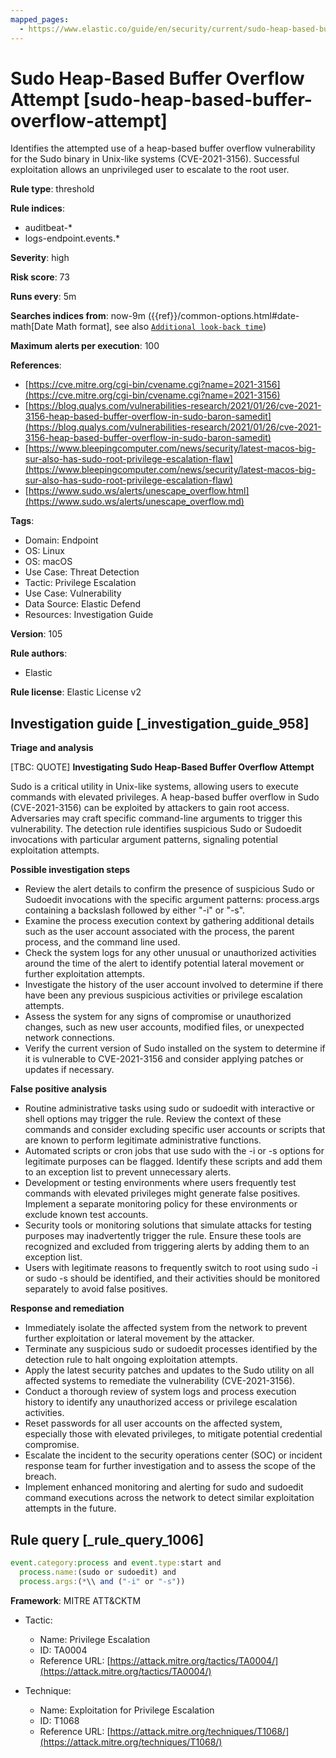 ```yaml
---
mapped_pages:
  - https://www.elastic.co/guide/en/security/current/sudo-heap-based-buffer-overflow-attempt.html
---
```


# Sudo Heap-Based Buffer Overflow Attempt [sudo-heap-based-buffer-overflow-attempt]

Identifies the attempted use of a heap-based buffer overflow vulnerability for the Sudo binary in Unix-like systems (CVE-2021-3156). Successful exploitation allows an unprivileged user to escalate to the root user.

**Rule type**: threshold

**Rule indices**:

* auditbeat-*
* logs-endpoint.events.*

**Severity**: high

**Risk score**: 73

**Runs every**: 5m

**Searches indices from**: now-9m ({{ref}}/common-options.html#date-math[Date Math format], see also [`Additional look-back time`](docs-content://solutions/security/detect-and-alert/create-detection-rule.md#rule-schedule))

**Maximum alerts per execution**: 100

**References**:

* [https://cve.mitre.org/cgi-bin/cvename.cgi?name=2021-3156](https://cve.mitre.org/cgi-bin/cvename.cgi?name=2021-3156)
* [https://blog.qualys.com/vulnerabilities-research/2021/01/26/cve-2021-3156-heap-based-buffer-overflow-in-sudo-baron-samedit](https://blog.qualys.com/vulnerabilities-research/2021/01/26/cve-2021-3156-heap-based-buffer-overflow-in-sudo-baron-samedit)
* [https://www.bleepingcomputer.com/news/security/latest-macos-big-sur-also-has-sudo-root-privilege-escalation-flaw](https://www.bleepingcomputer.com/news/security/latest-macos-big-sur-also-has-sudo-root-privilege-escalation-flaw)
* [https://www.sudo.ws/alerts/unescape_overflow.html](https://www.sudo.ws/alerts/unescape_overflow.md)

**Tags**:

* Domain: Endpoint
* OS: Linux
* OS: macOS
* Use Case: Threat Detection
* Tactic: Privilege Escalation
* Use Case: Vulnerability
* Data Source: Elastic Defend
* Resources: Investigation Guide

**Version**: 105

**Rule authors**:

* Elastic

**Rule license**: Elastic License v2

## Investigation guide [_investigation_guide_958]

**Triage and analysis**

[TBC: QUOTE]
**Investigating Sudo Heap-Based Buffer Overflow Attempt**

Sudo is a critical utility in Unix-like systems, allowing users to execute commands with elevated privileges. A heap-based buffer overflow in Sudo (CVE-2021-3156) can be exploited by attackers to gain root access. Adversaries may craft specific command-line arguments to trigger this vulnerability. The detection rule identifies suspicious Sudo or Sudoedit invocations with particular argument patterns, signaling potential exploitation attempts.

**Possible investigation steps**

* Review the alert details to confirm the presence of suspicious Sudo or Sudoedit invocations with the specific argument patterns: process.args containing a backslash followed by either "-i" or "-s".
* Examine the process execution context by gathering additional details such as the user account associated with the process, the parent process, and the command line used.
* Check the system logs for any other unusual or unauthorized activities around the time of the alert to identify potential lateral movement or further exploitation attempts.
* Investigate the history of the user account involved to determine if there have been any previous suspicious activities or privilege escalation attempts.
* Assess the system for any signs of compromise or unauthorized changes, such as new user accounts, modified files, or unexpected network connections.
* Verify the current version of Sudo installed on the system to determine if it is vulnerable to CVE-2021-3156 and consider applying patches or updates if necessary.

**False positive analysis**

* Routine administrative tasks using sudo or sudoedit with interactive or shell options may trigger the rule. Review the context of these commands and consider excluding specific user accounts or scripts that are known to perform legitimate administrative functions.
* Automated scripts or cron jobs that use sudo with the -i or -s options for legitimate purposes can be flagged. Identify these scripts and add them to an exception list to prevent unnecessary alerts.
* Development or testing environments where users frequently test commands with elevated privileges might generate false positives. Implement a separate monitoring policy for these environments or exclude known test accounts.
* Security tools or monitoring solutions that simulate attacks for testing purposes may inadvertently trigger the rule. Ensure these tools are recognized and excluded from triggering alerts by adding them to an exception list.
* Users with legitimate reasons to frequently switch to root using sudo -i or sudo -s should be identified, and their activities should be monitored separately to avoid false positives.

**Response and remediation**

* Immediately isolate the affected system from the network to prevent further exploitation or lateral movement by the attacker.
* Terminate any suspicious sudo or sudoedit processes identified by the detection rule to halt ongoing exploitation attempts.
* Apply the latest security patches and updates to the Sudo utility on all affected systems to remediate the vulnerability (CVE-2021-3156).
* Conduct a thorough review of system logs and process execution history to identify any unauthorized access or privilege escalation activities.
* Reset passwords for all user accounts on the affected system, especially those with elevated privileges, to mitigate potential credential compromise.
* Escalate the incident to the security operations center (SOC) or incident response team for further investigation and to assess the scope of the breach.
* Implement enhanced monitoring and alerting for sudo and sudoedit command executions across the network to detect similar exploitation attempts in the future.


## Rule query [_rule_query_1006]

```js
event.category:process and event.type:start and
  process.name:(sudo or sudoedit) and
  process.args:(*\\ and ("-i" or "-s"))
```

**Framework**: MITRE ATT&CKTM

* Tactic:

    * Name: Privilege Escalation
    * ID: TA0004
    * Reference URL: [https://attack.mitre.org/tactics/TA0004/](https://attack.mitre.org/tactics/TA0004/)

* Technique:

    * Name: Exploitation for Privilege Escalation
    * ID: T1068
    * Reference URL: [https://attack.mitre.org/techniques/T1068/](https://attack.mitre.org/techniques/T1068/)



